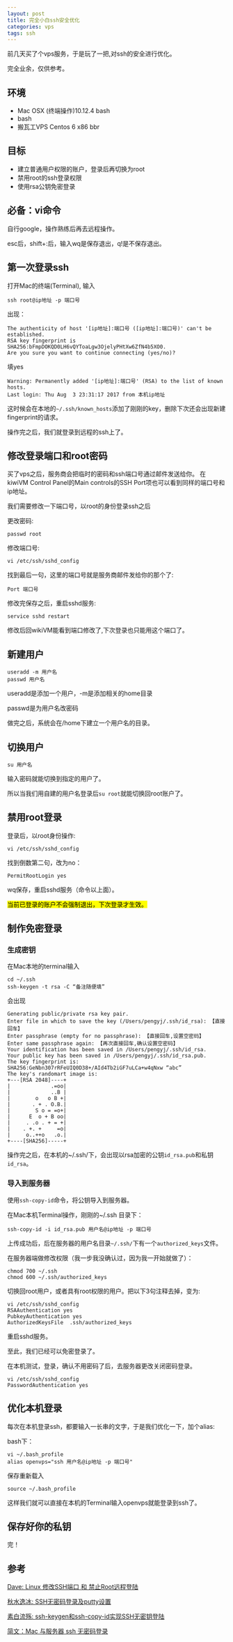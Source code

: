 ```yaml
---
layout: post
title: 完全小白ssh安全优化
categories: vps
tags: ssh
---
```

前几天买了个vps服务，于是玩了一把,对ssh的安全进行优化。

完全业余，仅供参考。

## 环境
* Mac OSX (终端操作)10.12.4 bash
* bash
* 搬瓦工VPS Centos 6 x86 bbr 

## 目标

* 建立普通用户权限的账户，登录后再切换为root
* 禁用root的ssh登录权限
* 使用rsa公钥免密登录

## 必备：vi命令
自行google，操作熟练后再去远程操作。

esc后，shift+:后，输入wq是保存退出，q!是不保存退出。

## 第一次登录ssh
打开Mac的终端(Terminal), 输入

```
ssh root@ip地址 -p 端口号
```
出现：

```
The authenticity of host '[ip地址]:端口号 ([ip地址]:端口号)' can't be established.
RSA key fingerprint is SHA256:bFmpDOKQD0LH6vQYToaLgw3OjelyPHtXw6ZfN4b5XO0.
Are you sure you want to continue connecting (yes/no)? 
```
填yes

```
Warning: Permanently added '[ip地址]:端口号' (RSA) to the list of known hosts.
Last login: Thu Aug  3 23:31:17 2017 from 本机ip地址
```
这时候会在本地的```~/.ssh/known_hosts```添加了刚刚的key，删除下次还会出现新建fingerprint的请求。

操作完之后，我们就登录到远程的ssh上了。

## 修改登录端口和root密码
买了vps之后，服务商会把临时的密码和ssh端口号通过邮件发送给你。
在kiwiVM Control Panel的Main controls的SSH Port项也可以看到同样的端口号和ip地址。

我们需要修改一下端口号，以root的身份登录ssh之后

更改密码:

```
passwd root
```

修改端口号:

```
vi /etc/ssh/sshd_config
```

找到最后一句，这里的端口号就是服务商邮件发给你的那个了:

```
Port 端口号
```

修改完保存之后，重启sshd服务:

```
service sshd restart
```
修改后回wikiVM能看到端口修改了,下次登录也只能用这个端口了。

## 新建用户
```
useradd -m 用户名
passwd 用户名
```
useradd是添加一个用户，-m是添加相关的home目录

passwd是为用户名改密码

做完之后，系统会在/home下建立一个用户名的目录。

## 切换用户
```
su 用户名
```
输入密码就能切换到指定的用户了。

所以当我们用自建的用户名登录后```su root```就能切换回root账户了。

## 禁用root登录
登录后，以root身份操作:

```
vi /etc/ssh/sshd_config
```

找到倒数第二句，改为no：

```PermitRootLogin yes```

wq保存，重启sshd服务（命令以上面）。

<mark>当前已登录的账户不会强制退出，下次登录才生效。</mark>

## 制作免密登录
### 生成密钥
在Mac本地的terminal输入

```
cd ~/.ssh
ssh-keygen -t rsa -C “备注随便填”
```
会出现

```
Generating public/private rsa key pair.
Enter file in which to save the key (/Users/pengyj/.ssh/id_rsa): 【直接回车】
Enter passphrase (empty for no passphrase): 【直接回车,设置空密码】
Enter same passphrase again: 【再次直接回车,确认设置空密码】
Your identification has been saved in /Users/pengyj/.ssh/id_rsa.
Your public key has been saved in /Users/pengyj/.ssh/id_rsa.pub.
The key fingerprint is:
SHA256:GeNbn307rRFeUIQ0D38+/AId4Tb2iGF7uLCa+w4qNxw “abc”
The key's randomart image is:
+---[RSA 2048]----+
|             .=oo|
|             ..B |
|        o   o B +|
|       . + . O.B.|
|        S o = =o+|
|      E  o + B oo|
|     . .o . + = +|
|    . +. +     =o|
|     o..++o   .o.|
+----[SHA256]-----+

```
操作完之后，在本机的~/.ssh/下，会出现以rsa加密的公钥```id_rsa.pub```和私钥```id_rsa```。
### 导入到服务器
使用```ssh-copy-id```命令，将公钥导入到服务器。

在Mac本机Terminal操作，刚刚的~/.ssh 目录下：

```
ssh-copy-id -i id_rsa.pub 用户名@ip地址 -p 端口号
```
上传成功后，后在服务器的用户名目录```~/.ssh/```下有一个```authorized_keys```文件。

在服务器端做修改权限（我一步我没确认过，因为我一开始就做了）：

```
chmod 700 ~/.ssh
chmod 600 ~/.ssh/authorized_keys
```

切换回root用户，或者具有root权限的用户。把以下3句注释去掉，变为:

```
vi /etc/ssh/sshd_config
RSAAuthentication yes
PubkeyAuthentication yes
AuthorizedKeysFile	.ssh/authorized_keys
```
重启sshd服务。

至此，我们已经可以免密登录了。

在本机测试，登录，确认不用密码了后，去服务器更改关闭密码登录。

```
vi /etc/ssh/sshd_config
PasswordAuthentication yes
```

## 优化本机登录
每次在本机登录ssh，都要输入一长串的文字，于是我们优化一下，加个alias:

bash下：

```
vi ~/.bash_profile
alias openvps="ssh 用户名@ip地址 -p 端口号"
```

保存重新载入

```
source ~/.bash_profile
```

这样我们就可以直接在本机的Terminal输入openvps就能登录到ssh了。

## 保存好你的私钥
完！

## 参考
[Dave: Linux 修改SSH端口 和 禁止Root远程登陆](http://blog.csdn.net/tianlesoftware/article/details/6201898)

[秋水逸冰: SSH无密码登录及putty设置](https://teddysun.com/237.html)

[素白流殇: ssh-keygen和ssh-copy-id实现SSH无密钥登陆](http://www.jianshu.com/p/13919b5ba8a2)

[简文：Mac 与服务器 ssh 无密码登录](http://www.jianshu.com/p/ecc744c79d2f)
